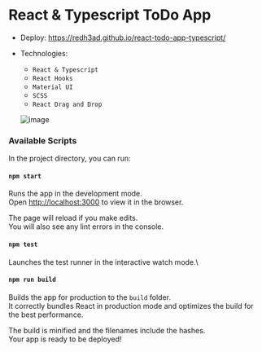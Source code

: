# React & Typescript ToDo App
* Deploy: https://redh3ad.github.io/react-todo-app-typescript/
* Technologies: 
  * `React & Typescript`
  * `React Hooks`
  * `Material UI`
  * `SCSS`
  * `React Drag and Drop`
  
  ![image](https://user-images.githubusercontent.com/79442740/156039214-68e8e24b-bae9-4649-a642-69be8a7b480d.png)


### Available Scripts

In the project directory, you can run:

#### `npm start`

Runs the app in the development mode.\
Open [http://localhost:3000](http://localhost:3000) to view it in the browser.

The page will reload if you make edits.\
You will also see any lint errors in the console.

#### `npm test`

Launches the test runner in the interactive watch mode.\

#### `npm run build`

Builds the app for production to the `build` folder.\
It correctly bundles React in production mode and optimizes the build for the best performance.

The build is minified and the filenames include the hashes.\
Your app is ready to be deployed!
